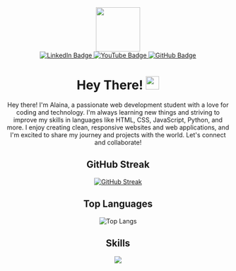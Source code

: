 <div id="header" align="center">
  <img src="https://media.giphy.com/media/M9gbBd9nbDrOTu1Mqx/giphy.gif" width="100"/>
  <div id="badges">
    <a href="https://www.linkedin.com/in/alaina-a-881023343/">
      <img src="https://img.shields.io/badge/LinkedIn-blue?style=for-the-badge&logo=linkedin&logoColor=white" alt="LinkedIn Badge"/>
    </a>
    <a href="your-youtube-URL">
      <img src="https://img.shields.io/badge/YouTube-red?style=for-the-badge&logo=youtube&logoColor=white" alt="YouTube Badge"/>
    </a>
    <a href="https://github.com/Alaina-1">
      <img src="https://img.shields.io/badge/GitHub-black?style=for-the-badge&logo=github&logoColor=white" alt="GitHub Badge"/>
    </a>
  </div>
  
  <!-- Introduction Section -->
  <h1>Hey There! <img src="https://media.giphy.com/media/hvRJCLFzcasrR4ia7z/giphy.gif" width="30px"/></h1>
  <p align="center">
    Hey there! I'm Alaina, a passionate web development student with a love for coding and technology. I'm always learning new things and striving to improve my skills in languages like HTML, CSS, JavaScript, Python, and more. I enjoy creating clean, responsive websites and web applications, and I'm excited to share my journey and projects with the world. Let's connect and collaborate!
  </p>

  <!-- GitHub Streak Section -->
  <h2>GitHub Streak</h2>
  <a href="https://git.io/streak-stats"><img src="https://github-readme-streak-stats.herokuapp.com?user=Alaina-1&theme=dark" alt="GitHub Streak" /></a>

  <!-- Top Languages Section -->
  <h2>Top Languages</h2>
  <img src="https://github-readme-stats.vercel.app/api/top-langs/?username=Alaina-1&layout=compact&theme=vision-friendly-dark" alt="Top Langs" />
</div>

<!-- Skills Section -->
<h2 align="center">Skills</h2>
<p align="center">
  <a href="https://skillicons.dev">
    <img src="https://skillicons.dev/icons?i=c,java,html,css,python" />
  </a>
</p>
